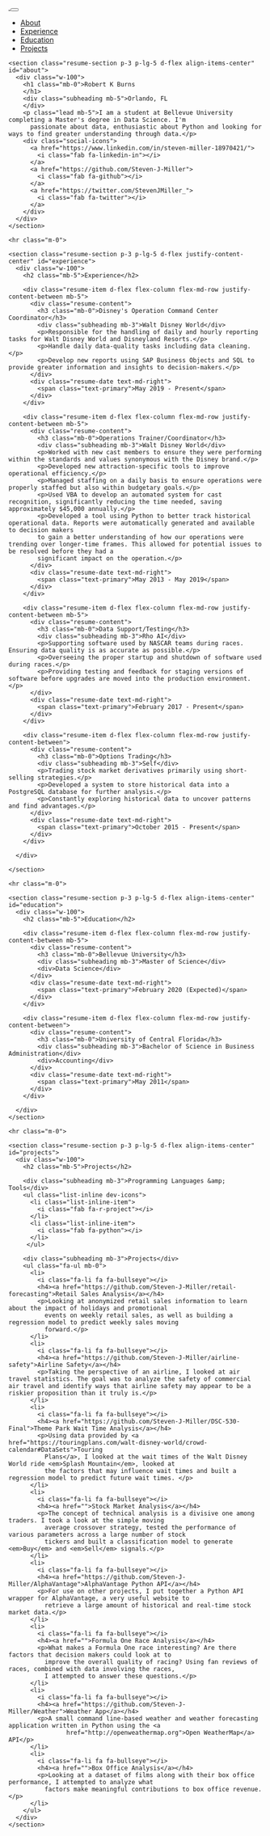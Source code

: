 <!DOCTYPE html>
<html lang="en">

<head>

  <meta charset="utf-8">
  <meta name="viewport" content="width=device-width, initial-scale=1, shrink-to-fit=no">
  <meta name="description" content="">
  <meta name="author" content="">

  <title>Robert K Burns</title>

  <!-- Bootstrap core CSS -->
  <link href="vendor/bootstrap/css/bootstrap.min.css" rel="stylesheet">

  <!-- Custom fonts for this template -->
  <link href="https://fonts.googleapis.com/css?family=Saira+Extra+Condensed:500,700" rel="stylesheet">
  <link href="https://fonts.googleapis.com/css?family=Muli:400,400i,800,800i" rel="stylesheet">
  <link href="vendor/fontawesome-free/css/all.min.css" rel="stylesheet">

  <!-- Custom styles for this template -->
  <link href="css/resume.min.css" rel="stylesheet">

</head>

<body id="page-top">

  <nav class="navbar navbar-expand-lg navbar-dark bg-primary fixed-top" id="sideNav">
    <a class="navbar-brand js-scroll-trigger" href="#page-top
      <span class="d-none d-lg-block">
        <img class="img-fluid img-profile rounded-circle mx-auto mb-2" src="img/profile.png" alt="">
      </span>
    </a>
    <button class="navbar-toggler" type="button" data-toggle="collapse" data-target="#navbarSupportedContent" aria-controls="navbarSupportedContent" aria-expanded="false" aria-label="Toggle navigation">
      <span class="navbar-toggler-icon"></span>
    </button>
    <div class="collapse navbar-collapse" id="navbarSupportedContent">
      <ul class="navbar-nav">
        <li class="nav-item">
          <a class="nav-link js-scroll-trigger" href="#about">About</a>
        </li>
        <li class="nav-item">
          <a class="nav-link js-scroll-trigger" href="#experience">Experience</a>
        </li>
        <li class="nav-item">
          <a class="nav-link js-scroll-trigger" href="#education">Education</a>
        </li>
        <li class="nav-item">
          <a class="nav-link js-scroll-trigger" href="#projects">Projects</a>
        </li>
      </ul>
    </div>
  </nav>

  <div class="container-fluid p-0">

    <section class="resume-section p-3 p-lg-5 d-flex align-items-center" id="about">
      <div class="w-100">
        <h1 class="mb-0">Robert K Burns
        </h1>
        <div class="subheading mb-5">Orlando, FL
        </div>
        <p class="lead mb-5">I am a student at Bellevue University completing a Master's degree in Data Science. I'm
          passionate about data, enthusiastic about Python and looking for ways to find greater understanding through data.</p>
        <div class="social-icons">
          <a href="https://www.linkedin.com/in/steven-miller-18970421/">
            <i class="fab fa-linkedin-in"></i>
          </a>
          <a href="https://github.com/Steven-J-Miller">
            <i class="fab fa-github"></i>
          </a>
          <a href="https://twitter.com/StevenJMiller_">
            <i class="fab fa-twitter"></i>
          </a>
        </div>
      </div>
    </section>

    <hr class="m-0">

    <section class="resume-section p-3 p-lg-5 d-flex justify-content-center" id="experience">
      <div class="w-100">
        <h2 class="mb-5">Experience</h2>

        <div class="resume-item d-flex flex-column flex-md-row justify-content-between mb-5">
          <div class="resume-content">
            <h3 class="mb-0">Disney's Operation Command Center Coordinator</h3>
            <div class="subheading mb-3">Walt Disney World</div>
            <p>Responsible for the handling of daily and hourly reporting tasks for Walt Disney World and Disneyland Resorts.</p>
            <p>Handle daily data-quality tasks including data cleaning.</p>
            <p>Develop new reports using SAP Business Objects and SQL to provide greater information and insights to decision-makers.</p>
          </div>
          <div class="resume-date text-md-right">
            <span class="text-primary">May 2019 - Present</span>
          </div>
        </div>

        <div class="resume-item d-flex flex-column flex-md-row justify-content-between mb-5">
          <div class="resume-content">
            <h3 class="mb-0">Operations Trainer/Coordinator</h3>
            <div class="subheading mb-3">Walt Disney World</div>
            <p>Worked with new cast members to ensure they were performing within the standards and values synonymous with the Disney brand.</p>
            <p>Developed new attraction-specific tools to improve operational efficiency.</p>
            <p>Managed staffing on a daily basis to ensure operations were properly staffed but also within budgetary goals.</p>
            <p>Used VBA to develop an automated system for cast recognition, significantly reducing the time needed, saving approximately $45,000 annually.</p>
            <p>Developed a tool using Python to better track historical operational data. Reports were automatically generated and available to decision makers
            to gain a better understanding of how our operations were trending over longer-time frames. This allowed for potential issues to be resolved before they had a
            significant impact on the operation.</p>
          </div>
          <div class="resume-date text-md-right">
            <span class="text-primary">May 2013 - May 2019</span>
          </div>
        </div>

        <div class="resume-item d-flex flex-column flex-md-row justify-content-between mb-5">
          <div class="resume-content">
            <h3 class="mb-0">Data Support/Testing</h3>
            <div class="subheading mb-3">Rho AI</div>
            <p>Supporting software used by NASCAR teams during races. Ensuring data quality is as accurate as possible.</p>
            <p>Overseeing the proper startup and shutdown of software used during races.</p>
            <p>Providing testing and feedback for staging versions of software before upgrades are moved into the production environment.</p>
          </div>
          <div class="resume-date text-md-right">
            <span class="text-primary">February 2017 - Present</span>
          </div>
        </div>

        <div class="resume-item d-flex flex-column flex-md-row justify-content-between">
          <div class="resume-content">
            <h3 class="mb-0">Options Trading</h3>
            <div class="subheading mb-3">Self</div>
            <p>Trading stock market derivatives primarily using short-selling strategies.</p>
            <p>Developed a system to store historical data into a PostgreSQL database for further analysis.</p>
            <p>Constantly exploring historical data to uncover patterns and find advantages.</p>
          </div>
          <div class="resume-date text-md-right">
            <span class="text-primary">October 2015 - Present</span>
          </div>
        </div>

      </div>

    </section>

    <hr class="m-0">

    <section class="resume-section p-3 p-lg-5 d-flex align-items-center" id="education">
      <div class="w-100">
        <h2 class="mb-5">Education</h2>

        <div class="resume-item d-flex flex-column flex-md-row justify-content-between mb-5">
          <div class="resume-content">
            <h3 class="mb-0">Bellevue University</h3>
            <div class="subheading mb-3">Master of Science</div>
            <div>Data Science</div>
          </div>
          <div class="resume-date text-md-right">
            <span class="text-primary">February 2020 (Expected)</span>
          </div>
        </div>

        <div class="resume-item d-flex flex-column flex-md-row justify-content-between">
          <div class="resume-content">
            <h3 class="mb-0">University of Central Florida</h3>
            <div class="subheading mb-3">Bachelor of Science in Business Administration</div>
            <div>Accounting</div>
          </div>
          <div class="resume-date text-md-right">
            <span class="text-primary">May 2011</span>
          </div>
        </div>

      </div>
    </section>

    <hr class="m-0">

    <section class="resume-section p-3 p-lg-5 d-flex align-items-center" id="projects">
      <div class="w-100">
        <h2 class="mb-5">Projects</h2>

        <div class="subheading mb-3">Programming Languages &amp; Tools</div>
        <ul class="list-inline dev-icons">
          <li class="list-inline-item">
            <i class="fab fa-r-project"></i>
          </li>
          <li class="list-inline-item">
            <i class="fab fa-python"></i>
          </li>
         </ul>

        <div class="subheading mb-3">Projects</div>
        <ul class="fa-ul mb-0">
          <li>
            <i class="fa-li fa fa-bullseye"></i>
            <h4><a href="https://github.com/Steven-J-Miller/retail-forecasting">Retail Sales Analysis</a></h4>
            <p>Looking at anonymized retail sales information to learn about the impact of holidays and promotional
              events on weekly retail sales, as well as building a regression model to predict weekly sales moving
              forward.</p>
          </li>
          <li>
            <i class="fa-li fa fa-bullseye"></i>
            <h4><a href="https://github.com/Steven-J-Miller/airline-safety">Airline Safety</a></h4>
            <p>Taking the perspective of an airline, I looked at air travel statistics. The goal was to analyze the safety of commercial air travel and identify ways that airline safety may appear to be a riskier proposition than it truly is.</p>
          </li>
          <li>
            <i class="fa-li fa fa-bullseye"></i>
            <h4><a href="https://github.com/Steven-J-Miller/DSC-530-Final">Theme Park Wait Time Analysis</a></h4>
            <p>Using data provided by <a href="https://touringplans.com/walt-disney-world/crowd-calendar#DataSets">Touring
              Plans</a>, I looked at the wait times of the Walt Disney World ride <em>Splash Mountain</em>, looked at
              the factors that may influence wait times and built a regression model to predict future wait times. </p>
          </li>
          <li>
            <i class="fa-li fa fa-bullseye"></i>
            <h4><a href="">Stock Market Analysis</a></h4>
            <p>The concept of technical analysis is a divisive one among traders. I took a look at the simple moving
              average crossover strategy, tested the performance of various parameters across a large number of stock
              tickers and built a classification model to generate <em>Buy</em> and <em>Sell</em> signals.</p>
          </li>
          <li>
            <i class="fa-li fa fa-bullseye"></i>
            <h4><a href="https://github.com/Steven-J-Miller/AlphaVantage">AlphaVantage Python API</a></h4>
            <p>For use on other projects, I put together a Python API wrapper for AlphaVantage, a very useful website to
              retrieve a large amount of historical and real-time stock market data.</p>
          </li>
          <li>
            <i class="fa-li fa fa-bullseye"></i>
            <h4><a href="">Formula One Race Analysis</a></h4>
            <p>What makes a Formula One race interesting? Are there factors that decision makers could look at to
              improve the overall quality of racing? Using fan reviews of races, combined with data involving the races,
              I attempted to answer these questions.</p>
          </li>
          <li>
            <i class="fa-li fa fa-bullseye"></i>
            <h4><a href="https://github.com/Steven-J-Miller/Weather">Weather App</a></h4>
            <p>A small command line-based weather and weather forecasting application written in Python using the <a
                    href="http://openweathermap.org">Open WeatherMap</a> API</p>
          </li>
          <li>
            <i class="fa-li fa fa-bullseye"></i>
            <h4><a href="">Box Office Analysis</a></h4>
            <p>Looking at a dataset of films along with their box office performance, I attempted to analyze what
              factors make meaningful contributions to box office revenue.</p>
          </li>
        </ul>
      </div>
    </section>
  </div>

  <!-- Bootstrap core JavaScript -->
  <script src="vendor/jquery/jquery.min.js"></script>
  <script src="vendor/bootstrap/js/bootstrap.bundle.min.js"></script>

  <!-- Plugin JavaScript -->
  <script src="vendor/jquery-easing/jquery.easing.min.js"></script>

  <!-- Custom scripts for this template -->
  <script src="js/resume.min.js"></script>

</body>

</html>
